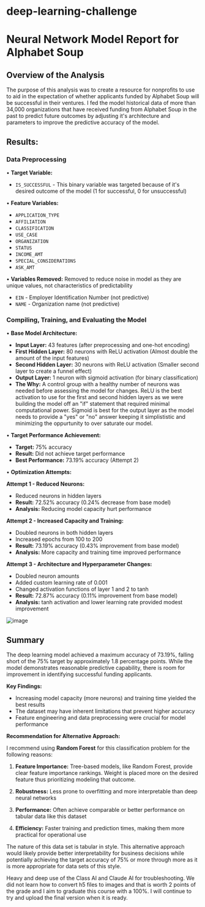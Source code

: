 # deep-learning-challenge

# Neural Network Model Report for Alphabet Soup

## Overview of the Analysis

The purpose of this analysis was to create a resource for nonprofits to use to aid in the expectation of whether applicants funded by Alphabet Soup will be successful in their ventures. I fed the model historical data of more than 34,000 organizations that have received funding from Alphabet Soup in the past to predict future outcomes by adjusting it's architecture and parameters to improve the predictive accuracy of the model. 

## Results:
### Data Preprocessing

• **Target Variable:**
  - `IS_SUCCESSFUL` - This binary variable was targeted because of it's desired outcome of the model (1 for successful, 0 for unsuccessful)

• **Feature Variables:**
  - `APPLICATION_TYPE` 
  - `AFFILIATION` 
  - `CLASSIFICATION` 
  - `USE_CASE` 
  - `ORGANIZATION` 
  - `STATUS` 
  - `INCOME_AMT` 
  - `SPECIAL_CONSIDERATIONS` 
  - `ASK_AMT` 

• **Variables Removed:** Removed to reduce noise in model as they are unique values, not characteristics of predictability
  - `EIN` - Employer Identification Number (not predictive)
  - `NAME` - Organization name (not predictive)

### Compiling, Training, and Evaluating the Model

• **Base Model Architecture:**
  - **Input Layer:** 43 features (after preprocessing and one-hot encoding)
  - **First Hidden Layer:** 80 neurons with ReLU activation (Almost double the amount of the input features)
  - **Second Hidden Layer:** 30 neurons with ReLU activation (Smaller second layer to create a funnel effect)
  - **Output Layer:** 1 neuron with sigmoid activation (for binary classification)
  - **The Why:** A control group with a healthy number of neurons was needed before assessing the model for changes. ReLU is the best activation to use for the first and second hidden layers as we were building the model off an "if" statement that required minimal computational power. Sigmoid is best for the output layer as the model needs to provide a "yes" or "no" answer keeping it simplististic and minimizing the oppurtunity to over saturate our model.  

• **Target Performance Achievement:**
  - **Target:** 75% accuracy
  - **Result:** Did not achieve target performance
  - **Best Performance:** 73.19% accuracy (Attempt 2)

• **Optimization Attempts:**

  **Attempt 1 - Reduced Neurons:**
  - Reduced neurons in hidden layers
  - **Result:** 72.52% accuracy (0.24% decrease from base model)
  - **Analysis:** Reducing model capacity hurt performance

  **Attempt 2 - Increased Capacity and Training:**
  - Doubled neurons in both hidden layers
  - Increased epochs from 100 to 200
  - **Result:** 73.19% accuracy (0.43% improvement from base model)
  - **Analysis:** More capacity and training time improved performance

  **Attempt 3 - Architecture and Hyperparameter Changes:**
  - Doubled neuron amounts
  - Added custom learning rate of 0.001
  - Changed activation functions of layer 1 and 2 to tanh
  - **Result:** 72.87% accuracy (0.11% improvement from base model)
  - **Analysis:** tanh activation and lower learning rate provided modest improvement

![image](https://github.com/user-attachments/assets/43f496da-9bf2-49dc-ae81-3f3b85c9456f)

## Summary

The deep learning model achieved a maximum accuracy of 73.19%, falling short of the 75% target by approximately 1.8 percentage points. While the model demonstrates reasonable predictive capability, there is room for improvement in identifying successful funding applicants.

**Key Findings:**
- Increasing model capacity (more neurons) and training time yielded the best results
- The dataset may have inherent limitations that prevent higher accuracy
- Feature engineering and data preprocessing were crucial for model performance

**Recommendation for Alternative Approach:**

I recommend using **Random Forest** for this classification problem for the following reasons:

1. **Feature Importance:** Tree-based models, like Random Forest, provide clear feature importance rankings. Weight is placed more on the desired feature thus prioritizing modeling that outcome.

2. **Robustness:** Less prone to overfitting and more interpretable than deep neural networks

3. **Performance:** Often achieve comparable or better performance on tabular data like this dataset

4. **Efficiency:** Faster training and prediction times, making them more practical for operational use

The nature of this data set is tabular in style. This alternative approach would likely provide better interpretability for business decisions while potentially achieving the target accuracy of 75% or more through more as it is more appropriate for data sets of this style.

Heavy and deep use of the Class AI and Claude AI for troubleshooting. We did not learn how to convert h5 files to images and that is worth 2 points of the grade and I aim to graduate this course with a 100%. I will continue to try and upload the final version when it is ready. 
